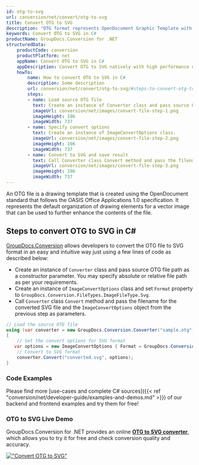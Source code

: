 ```yaml
---
id: otg-to-svg
url: conversion/net/convert/otg-to-svg
title: Convert OTG to SVG
description: "OTG format represents OpenDocument Graphic Template with .otg extension. Learn how to convert OTG to SVG file programmatically in C# language using GroupDocs.Conversion for .NET library."
keywords: Convert OTG to SVG in C#
productName: GroupDocs.Conversion for .NET
structuredData:
    productCode: conversion
    productPlatform: net
    appName: Convert OTG to SVG in C#
    appDescription: Convert OTG to SVG natively with high performance using C# language and server side GroupDocs.Conversion for .NET APIs, without the use of any software like Microsoft or Open Office.
    howTo:
        name: How to convert OTG to SVG in C# 
        description: Some description
        url: conversion/net/convert/otg-to-svg/#steps-to-convert-otg-to-svg-in-c
        steps:
        - name: Load source OTG file 
          text: Create an instance of Converter class and pass source OTG file path as a constructor parameter. You may specify absolute or relative file path as per your requirements. 
          imageUrl: conversion/net/images/convert-file-step-1.png
          imageHeight: 196
          imageWidth: 737
        - name: Specify convert options 
          text: Create an instance of ImageConvertOptions class.
          imageUrl: conversion/net/images/convert-file-step-2.png
          imageHeight: 196
          imageWidth: 737
        - name: Convert to SVG and save result 
          text: Call Converter class Convert method and pass the filename for the converted HTML file and the ImageConvertOptions object from the previous step as parameters.
          imageUrl: conversion/net/images/convert-file-step-3.png
          imageHeight: 196
          imageWidth: 737
---
```


An OTG file is a drawing template that is created using the OpenDocument standard that follows the OASIS Office Applications 1.0 specification. It represents the default organization of drawing elements for a vector image that can be used to further enhance the contents of the file.

## Steps to convert OTG to SVG in C#

[GroupDocs.Conversion](https://products.groupdocs.com/conversion/net) allows developers to convert the OTG file to SVG format in an easy and intuitive way just using a few lines of code as described below:

* Create an instance of `Converter` class and pass source OTG file path as a constructor parameter. You may specify absolute or relative file path as per your requirements. 
* Create an instance of `ImageConvertOptions` class and set `Format` property to `GroupDocs.Conversion.FileTypes.ImageFileType.Svg`.
* Call `Converter` class `Convert` method and pass the filename for the converted SVG file and the `ImageConvertOptions` object from the previous step as parameters.

```csharp
// Load the source OTG file
using (var converter = new GroupDocs.Conversion.Converter("sample.otg"))
{
    // Set the convert options for SVG format
   var options = new ImageConvertOptions { Format = GroupDocs.Conversion.FileTypes.ImageFileType.Svg };
    // Convert to SVG format
    converter.Convert("converted.svg", options);
}
```

### Code Examples

Please find more [use-cases and complete C# sources]({{< ref "conversion/net/developer-guide/examples-and-demos.md" >}}) of our backend and frontend examples and try them for free!

### OTG to SVG Live Demo

GroupDocs.Conversion for .NET provides an online [**OTG to SVG converter**](https://products.groupdocs.app/conversion/otg-to-svg), which allows you to try it for free and check conversion quality and accuracy.

[!["Convert OTG to SVG"](conversion/net/images/convert-to-svg/convert-otg-to-svg.png)](https://products.groupdocs.app/conversion/otg-to-svg)